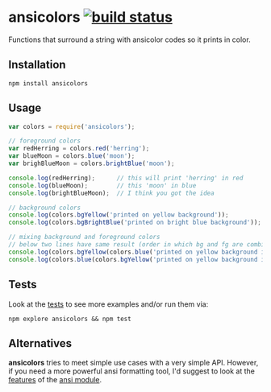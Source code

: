 # ansicolors [![build status](https://secure.travis-ci.org/thlorenz/ansicolors.png)](http://next.travis-ci.org/thlorenz/ansicolors)

Functions that surround a string with ansicolor codes so it prints in color.

## Installation

    npm install ansicolors

## Usage

```js
var colors = require('ansicolors');

// foreground colors
var redHerring = colors.red('herring');
var blueMoon = colors.blue('moon');
var brighBlueMoon = colors.brightBlue('moon');

console.log(redHerring);      // this will print 'herring' in red
console.log(blueMoon);        // this 'moon' in blue
console.log(brightBlueMoon);  // I think you got the idea

// background colors
console.log(colors.bgYellow('printed on yellow background'));
console.log(colors.bgBrightBlue('printed on bright blue background'));

// mixing background and foreground colors
// below two lines have same result (order in which bg and fg are combined doesn't matter)
console.log(colors.bgYellow(colors.blue('printed on yellow background in blue')));
console.log(colors.blue(colors.bgYellow('printed on yellow background in blue')));
```

## Tests

Look at the [tests](https://github.com/thlorenz/ansicolors/blob/master/test/ansicolors.js) to see more examples and/or run them via: 

    npm explore ansicolors && npm test

## Alternatives

**ansicolors** tries to meet simple use cases with a very simple API. However, if you need a more powerful ansi formatting tool, 
I'd suggest to look at the [features](https://github.com/TooTallNate/ansi.js#features) of the [ansi module](https://github.com/TooTallNate/ansi.js).
